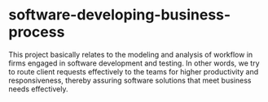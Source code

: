 # software-developing-business-process
This project basically relates to the modeling and analysis of workflow in firms engaged in software development and testing. In other words, we try to route client requests effectively to the teams for higher productivity and responsiveness, thereby assuring software solutions that meet business needs effectively.
